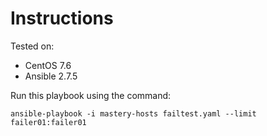 # Instructions

Tested on:
- CentOS 7.6
- Ansible 2.7.5

Run this playbook using the command:

    ansible-playbook -i mastery-hosts failtest.yaml --limit failer01:failer01
